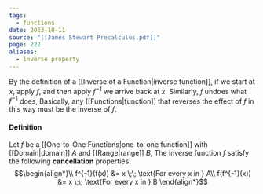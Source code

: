 ```yaml
---
tags:
  - functions
date: 2023-10-11
source: "[[James Stewart Precalculus.pdf]]"
page: 222
aliases:
  - inverse property
---
```

By the definition of a [[Inverse of a Function|inverse function]], if we start at $x$, apply $f$, and then apply $f^{-1}$ we arrive back at $x$. Similarly, $f$ undoes what $f^{-1}$ does, Basically, any [[Functions|function]] that reverses the effect of $f$ in this way must be the inverse of $f$.
#### Definition
Let $f$ be a [[One-to-One Functions|one-to-one function]] with [[Domain|domain]] $A$ and [[Range|range]] $B$, The inverse function $f$ satisfy the following **cancellation** properties:
$$\begin{align*}\\
f^{-1}(f(x)) &= x \;\; \text{For every x in } A\\
f(f^{-1}(x)) &= x \;\; \text{For every x in } B
\end{align*}$$


